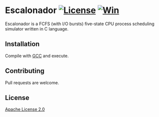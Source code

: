 # Escalonador [![License](https://img.shields.io/badge/License-Apache%202.0-blue.svg)](https://opensource.org/licenses/Apache-2.0) [![Win](https://badgen.net/badge/icon/windows?icon=windows&label)](https://www.microsoft.com/en-us/windows)

Escalonador is a FCFS (with I/O bursts) five-state CPU process scheduling simulator written in C language.

## Installation

Compile with [GCC](https://gcc.gnu.org/) and execute.

## Contributing
Pull requests are welcome.

## License
[Apache License 2.0](https://opensource.org/licenses/Apache-2.0)
